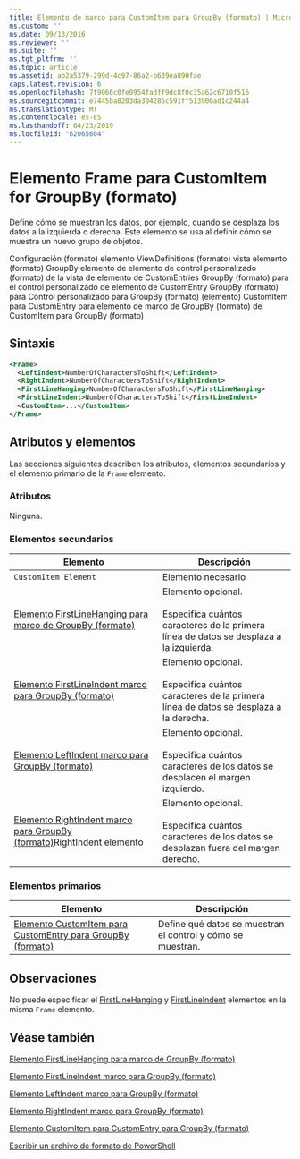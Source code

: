 ```yaml
---
title: Elemento de marco para CustomItem para GroupBy (formato) | Microsoft Docs
ms.custom: ''
ms.date: 09/13/2016
ms.reviewer: ''
ms.suite: ''
ms.tgt_pltfrm: ''
ms.topic: article
ms.assetid: ab2a5379-299d-4c97-86a2-b639ea890fae
caps.latest.revision: 6
ms.openlocfilehash: 7f9066c0fe0954fadff9dc8f0c35a62c6710f516
ms.sourcegitcommit: e7445ba8203da304286c591ff513900ad1c244a4
ms.translationtype: MT
ms.contentlocale: es-ES
ms.lasthandoff: 04/23/2019
ms.locfileid: "62065604"
---
```

# <a name="frame-element-for-customitem-for-groupby-format"></a>Elemento Frame para CustomItem for GroupBy (formato)

Define cómo se muestran los datos, por ejemplo, cuando se desplaza los datos a la izquierda o derecha. Este elemento se usa al definir cómo se muestra un nuevo grupo de objetos.

Configuración (formato) elemento ViewDefinitions (formato) vista elemento (formato) GroupBy elemento de elemento de control personalizado (formato) de la vista de elemento de CustomEntries GroupBy (formato) para el control personalizado de elemento de CustomEntry GroupBy (formato) para Control personalizado para GroupBy (formato) (elemento) CustomItem para CustomEntry para elemento de marco de GroupBy (formato) de CustomItem para GroupBy (formato)

## <a name="syntax"></a>Sintaxis

```xml
<Frame>
  <LeftIndent>NumberOfCharactersToShift</LeftIndent>
  <RightIndent>NumberOfCharactersToShift</RightIndent>
  <FirstLineHanging>NumberOfCharactersToShift</FirstLineHanging>
  <FirstLineIndent>NumberOfCharactersToShift</FirstLineIndent>
  <CustomItem>...</CustomItem>
</Frame>
```

## <a name="attributes-and-elements"></a>Atributos y elementos

Las secciones siguientes describen los atributos, elementos secundarios y el elemento primario de la `Frame` elemento.

### <a name="attributes"></a>Atributos

Ninguna.

### <a name="child-elements"></a>Elementos secundarios

|Elemento|Descripción|
|-------------|-----------------|
|`CustomItem Element`|Elemento necesario|
|[Elemento FirstLineHanging para marco de GroupBy (formato)](./firstlinehanging-element-for-frame-for-groupby-format.md)|Elemento opcional.<br /><br /> Especifica cuántos caracteres de la primera línea de datos se desplaza a la izquierda.|
|[Elemento FirstLineIndent marco para GroupBy (formato)](./firstlineindent-element-for-frame-for-groupby-format.md)|Elemento opcional.<br /><br /> Especifica cuántos caracteres de la primera línea de datos se desplaza a la derecha.|
|[Elemento LeftIndent marco para GroupBy (formato)](./leftindent-element-for-frame-for-groupby-format.md)|Elemento opcional.<br /><br /> Especifica cuántos caracteres de los datos se desplacen el margen izquierdo.|
|[Elemento RightIndent marco para GroupBy (formato)](./rightindent-element-for-frame-for-groupby-format.md)RightIndent elemento|Elemento opcional.<br /><br /> Especifica cuántos caracteres de los datos se desplazan fuera del margen derecho.|

### <a name="parent-elements"></a>Elementos primarios

|Elemento|Descripción|
|-------------|-----------------|
|[Elemento CustomItem para CustomEntry para GroupBy (formato)](./customitem-element-for-customentry-for-groupby-format.md)|Define qué datos se muestran el control y cómo se muestran.|

## <a name="remarks"></a>Observaciones

No puede especificar el [FirstLineHanging](./firstlinehanging-element-for-frame-for-groupby-format.md) y [FirstLineIndent](./firstlineindent-element-for-frame-for-groupby-format.md) elementos en la misma `Frame` elemento.

## <a name="see-also"></a>Véase también

[Elemento FirstLineHanging para marco de GroupBy (formato)](./firstlinehanging-element-for-frame-for-groupby-format.md)

[Elemento FirstLineIndent marco para GroupBy (formato)](./firstlineindent-element-for-frame-for-groupby-format.md)

[Elemento LeftIndent marco para GroupBy (formato)](./leftindent-element-for-frame-for-groupby-format.md)

[Elemento RightIndent marco para GroupBy (formato)](./rightindent-element-for-frame-for-groupby-format.md)

[Elemento CustomItem para CustomEntry para GroupBy (formato)](./customitem-element-for-customentry-for-groupby-format.md)

[Escribir un archivo de formato de PowerShell](./writing-a-powershell-formatting-file.md)
